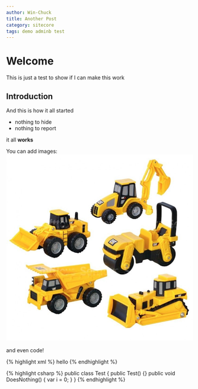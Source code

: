 ```yaml
---
author: Win-Chuck
title: Another Post
category: sitecore
tags: demo adminb test
---
```


# Welcome

This is just a test to show if I can make this work

## Introduction

And this is how it all started

- nothing to hide
- nothing to report

it all **works**

You can add images:
![construction](/images/construction.jpg)

and even code!

{% highlight xml %}
<config>
    <asdf>hello</asdf>
</config>
{% endhighlight %}

{% highlight csharp %}
public class Test
{
    public Test() {}
    public void DoesNothing()
    {
        var i = 0;
    }
}
{% endhighlight %}